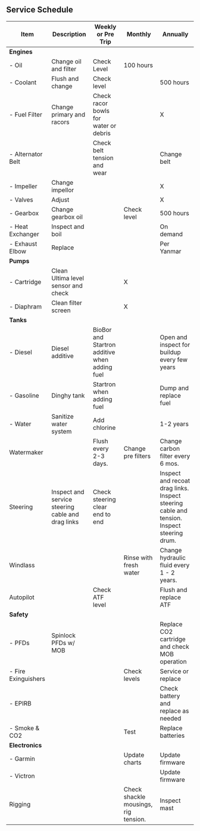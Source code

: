 ## Service Schedule

| Item | Description | Weekly or Pre Trip | Monthly | Annually |
| ---- | ---- | ---- | ---- | ---- |
| **Engines** |  |  |  |  |
| - Oil | Change oil and filter | Check Level | 100 hours |  |
| - Coolant | Flush and change | Check level |  | 500 hours |
| - Fuel Filter | Change primary and racors | Check racor bowls for water or debris |  | X |
| - Alternator Belt |  | Check belt tension and wear |  | Change belt |
| - Impeller | Change impellor |  |  | X |
| - Valves | Adjust |  |  | X |
| - Gearbox | Change gearbox oil |  | Check level | 500 hours |
| - Heat Exchanger | Inspect and boil |  |  | On demand |
| - Exhaust Elbow | Replace |  |  | Per Yanmar |
| **Pumps** |  |  |  |  |
| - Cartridge | Clean Ultima level sensor and check |  | X |  |
| - Diaphram | Clean filter screen |  | X |  |
| **Tanks** |  |  |  |  |
| - Diesel | Diesel additive | BioBor and Startron additive when adding fuel |  | Open and inspect for buildup every few years |
| - Gasoline | Dinghy tank | Startron when adding fuel |  | Dump and replace fuel |
| - Water | Sanitize water system | Add chlorine |  | 1-2 years |
| Watermaker |  | Flush every 2-3 days. | Change pre filters | Change carbon filter every 6 mos. |
| Steering | Inspect and service steering cable and drag links | Check steering clear end to end |  | Inspect and recoat drag links. Inspect steering cable and tension. Inspect steering drum. |
| Windlass |  |  | Rinse with fresh water | Change hydraulic fluid every 1 - 2 years. |
| Autopilot |  | Check ATF level |  | Flush and replace ATF |
| **Safety** |  |  |  |  |
| - PFDs | Spinlock PFDs w/ MOB |  |  | Replace CO2 cartridge and check MOB operation |
| - Fire Exinguishers |  |  | Check levels | Service or replace |
| - EPIRB |  |  |  | Check battery and replace as needed |
| - Smoke & CO2 |  |  | Test | Replace batteries |
| **Electronics** |  |  |  |  |
| - Garmin |  |  | Update charts | Update firmware |
| - Victron |  |  |  | Update firmware |
| Rigging |  |  | Check shackle mousings, rig tension. | Inspect mast |
